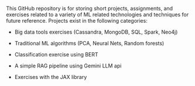 This GitHub repository is for storing short projects, assignments, and exercises related to a variety of ML related technologies and techniques for future reference. Projects exist in the following categories:

- Big data tools exercises (Cassandra, MongoDB, SQL, Spark, Neo4j)

- Traditional ML algorithms (PCA, Neural Nets, Random forests)

- Classification exercise using BERT

- A simple RAG pipeline using Gemini LLM api

- Exercises with the JAX library

